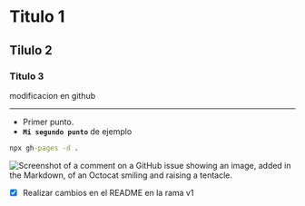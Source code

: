 # Titulo 1
## Tilulo 2
### Titulo 3
modificacion en github

---

- Primer punto.
- **``Mi segundo punto``** de ejemplo

```cmd
npx gh-pages -d .
```
![Screenshot of a comment on a GitHub issue showing an image, added in the Markdown, of an Octocat smiling and raising a tentacle.](https://myoctocat.com/assets/images/base-octocat.svg)

- [x] Realizar cambios en el README en la rama v1
